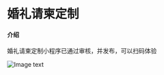 # 婚礼请柬定制

#### 介绍
婚礼请柬定制小程序已通过审核，并发布，可以扫码体验

![Image text]( https://github.com/tingyuji/imgfiles/blob/master/gh_3e9bb0bede36_431.jpg)

